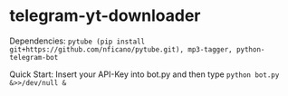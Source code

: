 # telegram-yt-downloader

Dependencies:
`pytube (pip install git+https://github.com/nficano/pytube.git), mp3-tagger, python-telegram-bot`

Quick Start:
Insert your API-Key into bot.py and then type `python bot.py &>>/dev/null &`
